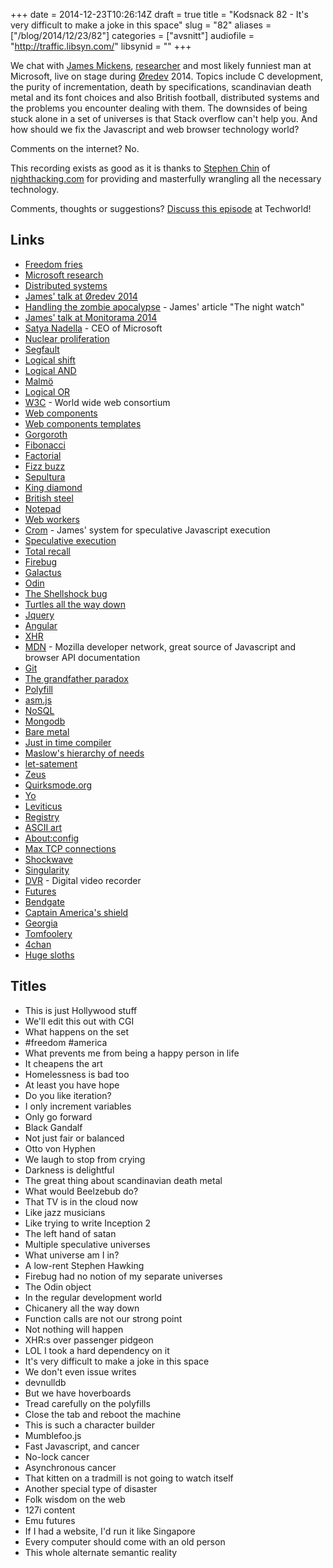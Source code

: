 +++
date = 2014-12-23T10:26:14Z
draft = true
title = "Kodsnack 82 - It's very difficult to make a joke in this space"
slug = "82"
aliases = ["/blog/2014/12/23/82"]
categories = ["avsnitt"]
audiofile = "http://traffic.libsyn.com/"
libsynid = ""
+++

We chat with [James Mickens](https://twitter.com/MarkovMickens), [researcher](http://research.microsoft.com/en-us/people/mickens/) and most likely funniest man at Microsoft, live on stage during [Øredev](http://www.oredev.org) 2014. Topics include C development, the purity of incrementation, death by specifications, scandinavian death metal and its font choices and also British football, distributed systems and the problems you encounter dealing with them. The downsides of being stuck alone in a set of universes is that Stack overflow can't help you. And how should we fix the Javascript and web browser technology world?

Comments on the internet? No.

This recording exists as good as it is thanks to [Stephen Chin](http://steveonjava.com/) of [nighthacking.com](http://nighthacking.com/) for providing and masterfully wrangling all the necessary technology.

Comments, thoughts or suggestions? [Discuss this episode](http://techworld.idg.se/) at Techworld!

## Links ##
* [Freedom fries](http://en.wikipedia.org/wiki/Freedom_fries)
* [Microsoft research](http://research.microsoft.com/en-us/)
* [Distributed systems](http://en.wikipedia.org/wiki/Distributed_computing)
* [James' talk at Øredev 2014](http://oredev.org/2014/sessions/life-is-terrible-lets-talk-about-the-web)
* [Handling the zombie apocalypse](http://research.microsoft.com/en-us/people/mickens/thenightwatch.pdf) - James' article "The night watch"
* [James' talk at Monitorama 2014](http://vimeo.com/95066828)
* [Satya Nadella](http://en.wikipedia.org/wiki/Satya_Nadella) - CEO of Microsoft
* [Nuclear proliferation](http://en.wikipedia.org/wiki/Nuclear_proliferation)
* [Segfault](http://en.wikipedia.org/wiki/Segmentation_fault)
* [Logical shift](http://en.wikipedia.org/wiki/Logical_shift)
* [Logical AND](http://en.wikipedia.org/wiki/Logical_conjunction)
* [Malmö](http://en.wikipedia.org/wiki/Malm%C3%B6)
* [Logical OR](http://en.wikipedia.org/wiki/Logical_disjunction)
* [W3C](http://en.wikipedia.org/wiki/World_Wide_Web_Consortium) - World wide web consortium
* [Web components](http://en.wikipedia.org/wiki/Web_Components)
* [Web components templates](http://webcomponents.org/articles/introduction-to-template-element/)
* [Gorgoroth](http://en.wikipedia.org/wiki/Gorgoroth)
* [Fibonacci](http://en.wikipedia.org/wiki/Fibonacci_number)
* [Factorial](http://en.wikipedia.org/wiki/Factorial)
* [Fizz buzz](http://en.wikipedia.org/wiki/Fizz_buzz)
* [Sepultura](http://en.wikipedia.org/wiki/Sepultura)
* [King diamond](http://en.wikipedia.org/wiki/King_Diamond_%28band%29)
* [British steel](http://en.wikipedia.org/wiki/British_Steel_%28album%29)
* [Notepad](http://en.wikipedia.org/wiki/Notepad_%28software%29)
* [Web workers](http://en.wikipedia.org/wiki/Web_worker)
* [Crom](http://research.microsoft.com/apps/pubs/default.aspx?id=120939) - James' system for speculative Javascript execution
* [Speculative execution](http://en.wikipedia.org/wiki/Speculative_execution)
* [Total recall](http://en.wikipedia.org/wiki/Total_Recall_%281990_film%29)
* [Firebug](http://en.wikipedia.org/wiki/Firebug_%28software%29)
* [Galactus](http://en.wikipedia.org/wiki/Galactus)
* [Odin](http://en.wikipedia.org/wiki/Odin)
* [The Shellshock bug](http://en.wikipedia.org/wiki/Shellshock_%28software_bug%29)
* [Turtles all the way down](http://en.wikipedia.org/wiki/Turtles_all_the_way_down)
* [Jquery](http://en.wikipedia.org/wiki/JQuery)
* [Angular](http://en.wikipedia.org/wiki/AngularJS)
* [XHR](http://en.wikipedia.org/wiki/XMLHttpRequest)
* [MDN](https://developer.mozilla.org/en-US/) - Mozilla developer network, great source of Javascript and browser API documentation
* [Git](http://en.wikipedia.org/wiki/Git_%28software%29)
* [The grandfather paradox](http://en.wikipedia.org/wiki/Grandfather_paradox)
* [Polyfill](http://en.wikipedia.org/wiki/Polyfill)
* [asm.js](http://en.wikipedia.org/wiki/Asm.js)
* [NoSQL](http://en.wikipedia.org/wiki/NoSQL)
* [Mongodb](http://en.wikipedia.org/wiki/MongoDB)
* [Bare metal](http://en.wikipedia.org/wiki/Bare_machine)
* [Just in time compiler](http://en.wikipedia.org/wiki/Just-in-time_compilation)
* [Maslow's hierarchy of needs](http://en.wikipedia.org/wiki/Maslow's_hierarchy_of_needs)
* [let-satement](https://developer.mozilla.org/en-US/docs/Web/JavaScript/Reference/Statements/let)
* [Zeus](http://en.wikipedia.org/wiki/Zeus)
* [Quirksmode.org](http://www.quirksmode.org/)
* [Yo](http://en.wikipedia.org/wiki/Yo_%28app%29)
* [Leviticus](http://en.wikipedia.org/wiki/Book_of_Leviticus)
* [Registry](http://en.wikipedia.org/wiki/Windows_Registry)
* [ASCII art](http://en.wikipedia.org/wiki/ASCII_art)
* [About:config](http://kb.mozillazine.org/About:config)
* [Max TCP connections](http://stackoverflow.com/questions/2332741/what-is-the-theoretical-maximum-number-of-open-tcp-connections-that-a-modern-lin)
* [Shockwave](http://en.wikipedia.org/wiki/Adobe_Shockwave)
* [Singularity](http://en.wikipedia.org/wiki/Technological_singularity)
* [DVR](http://en.wikipedia.org/wiki/Digital_video_recorder) - Digital video recorder
* [Futures](http://en.wikipedia.org/wiki/Futures_contract)
* [Bendgate](http://en.wikipedia.org/wiki/IPhone_6#Chassis_bending)
* [Captain America's shield](http://en.wikipedia.org/wiki/Captain_America's_shield)
* [Georgia](http://en.wikipedia.org/wiki/Georgia_%28U.S._state%29)
* [Tomfoolery](http://www.merriam-webster.com/dictionary/tomfoolery)
* [4chan](http://en.wikipedia.org/wiki/4chan)
* [Huge sloths](http://www.thesalmons.org/lynn/milodon.jpg)

## Titles ##
* This is just Hollywood stuff
* We'll edit this out with CGI
* What happens on the set
* #freedom #america
* What prevents me from being a happy person in life
* It cheapens the art
* Homelessness is bad too
* At least you have hope
* Do you like iteration?
* I only increment variables
* Only go forward
* Black Gandalf
* Not just fair or balanced
* Otto von Hyphen
* We laugh to stop from crying
* Darkness is delightful
* The great thing about scandinavian death metal
* What would Beelzebub do?
* That TV is in the cloud now
* Like jazz musicians
* Like trying to write Inception 2
* The left hand of satan
* Multiple speculative universes
* What universe am I in?
* A low-rent Stephen Hawking
* Firebug had no notion of my separate universes
* The Odin object
* In the regular development world
* Chicanery all the way down
* Function calls are not our strong point
* Not nothing will happen
* XHR:s over passenger pidgeon
* LOL I took a hard dependency on it
* It's very difficult to make a joke in this space
* We don't even issue writes
* devnulldb
* But we have hoverboards
* Tread carefully on the polyfills
* Close the tab and reboot the machine
* This is such a character builder
* Mumblefoo.js
* Fast Javascript, and cancer
* No-lock cancer
* Asynchronous cancer
* That kitten on a tradmill is not going to watch itself
* Another special type of disaster
* Folk wisdom on the web
* 127i content
* Emu futures
* If I had a website, I'd run it like Singapore
* Every computer should come with an old person
* This whole alternate semantic reality